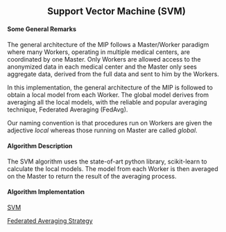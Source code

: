 <b><h2><center>Support Vector Machine (SVM)</center></h1></b>

<b><h4> Some General Remarks </h4></b>
The general architecture of the MIP follows a Master/Worker paradigm where many Workers, operating in multiple medical centers, are coordinated by one Master. Only Workers are allowed access to the anonymized data in each medical center and the Master only sees aggregate data, derived from the full data and sent to him by the Workers.

In this implementation, the general architecture of the MIP is followed to obtain a local model from each Worker. The global model derives from averaging all the local models, with the reliable and popular averaging technique, Federated Averaging (FedAvg).

Our naming convention is that procedures run on Workers are given the adjective _local_ whereas those running on Master are called _global_.

<b><h4>Algorithm Description</b></h4>

The SVM algorithm uses the state-of-art python library, scikit-learn to calculate the local models. The model from each Worker is then averaged on the Master to return the result of the averaging process.

<b><h4>Algorithm Implementation</b></h4>

[SVM](../../exareme2/algorithms/svm_scikit.py)

[Federated Averaging Strategy](../../exareme2/algorithms/fedaverage.py)
